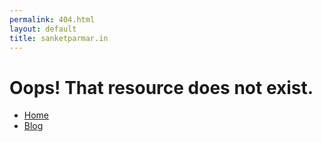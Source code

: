 ```yaml
---
permalink: 404.html
layout: default
title: sanketparmar.in
---
```

# Oops! That resource does not exist.

* [Home](/ "Sanket Parmar's Home")
* [Blog](/blog "sanketparmar.in/blog")

